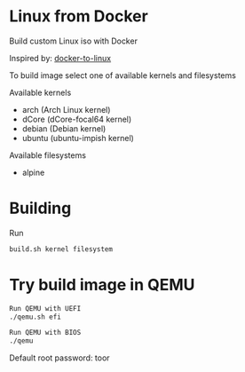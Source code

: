# Linux from Docker
Build custom Linux iso with Docker

Inspired by: [docker-to-linux](https://github.com/iximiuz/docker-to-linux)

To build image select one of available kernels and filesystems

Available kernels
* arch   (Arch Linux kernel)
* dCore  (dCore-focal64 kernel)
* debian (Debian kernel)
* ubuntu (ubuntu-impish kernel)

Available filesystems
* alpine

# Building

Run
```bash
build.sh kernel filesystem
```

# Try build image in QEMU
```bash
Run QEMU with UEFI
./qemu.sh efi

Run QEMU with BIOS
./qemu
```
Default root password: toor

